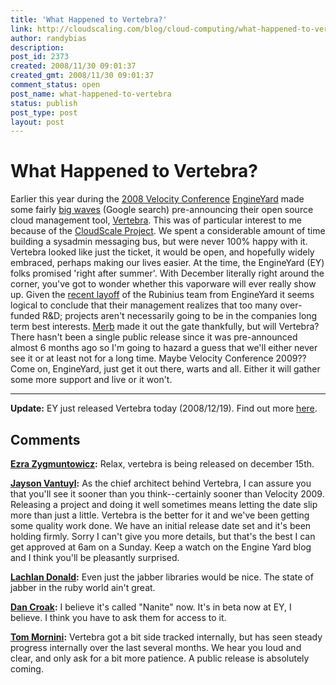 ```yaml
---
title: 'What Happened to Vertebra?'
link: http://cloudscaling.com/blog/cloud-computing/what-happened-to-vertebra/
author: randybias
description: 
post_id: 2373
created: 2008/11/30 09:01:37
created_gmt: 2008/11/30 09:01:37
comment_status: open
post_name: what-happened-to-vertebra
status: publish
post_type: post
layout: post
---
```


# What Happened to Vertebra?

Earlier this year during the [2008 Velocity Conference](http://en.oreilly.com/velocity2008/public/content/home/) [EngineYard](http://www.engineyard.com) made some fairly [big waves](http://www.google.com/search?client=safari&rls=en-us&q=vertebra+%22engine+yard%22&ie=UTF-8&oe=UTF-8) (Google search) pre-announcing their open source cloud management tool, [Vertebra](http://www.slideshare.net/ezmobius/vertebra). This was of particular interest to me because of the [CloudScale Project](http://neotactics.com/cloudscale). We spent a considerable amount of time building a sysadmin messaging bus, but were never 100% happy with it. Vertebra looked like just the ticket, it would be open, and hopefully widely embraced, perhaps making our lives easier. At the time, the EngineYard (EY) folks promised 'right after summer'. With December literally right around the corner, you've got to wonder whether this vaporware will ever really show up. Given the [recent layoff](http://blog.engineyard.com/2008/11/17/rubinius-past-present-and-future) of the Rubinius team from EngineYard it seems logical to conclude that their management realizes that too many over-funded R&D; projects aren't necessarily going to be in the companies long term best interests. [Merb](http://merbivore.com/) made it out the gate thankfully, but will Vertebra? There hasn't been a single public release since it was pre-announced almost 6 months ago so I'm going to hazard a guess that we'll either never see it or at least not for a long time. Maybe Velocity Conference 2009?? Come on, EngineYard, just get it out there, warts and all. Either it will gather some more support and live or it won't. 

* * *

**Update:** EY just released Vertebra today (2008/12/19). Find out more [here](http://neotactics.com/blog/technology/followup-on-vertebra-posting/).

## Comments

**[Ezra Zygmuntowicz](#39 "2008-11-30 13:51:37"):** Relax, vertebra is being released on december 15th.

**[Jayson Vantuyl](#40 "2008-11-30 14:09:07"):** As the chief architect behind Vertebra, I can assure you that you'll see it sooner than you think--certainly sooner than Velocity 2009. Releasing a project and doing it well sometimes means letting the date slip more than just a little. Vertebra is the better for it and we've been getting some quality work done. We have an initial release date set and it's been holding firmly. Sorry I can't give you more details, but that's the best I can get approved at 6am on a Sunday. Keep a watch on the Engine Yard blog and I think you'll be pleasantly surprised.

**[Lachlan Donald](#41 "2008-11-30 23:10:46"):** Even just the jabber libraries would be nice. The state of jabber in the ruby world ain't great.

**[Dan Croak](#42 "2008-12-01 00:33:18"):** I believe it's called "Nanite" now. It's in beta now at EY, I believe. I think you have to ask them for access to it.

**[Tom Mornini](#43 "2008-12-01 06:03:22"):** Vertebra got a bit side tracked internally, but has seen steady progress internally over the last several months. We hear you loud and clear, and only ask for a bit more patience. A public release is absolutely coming.

